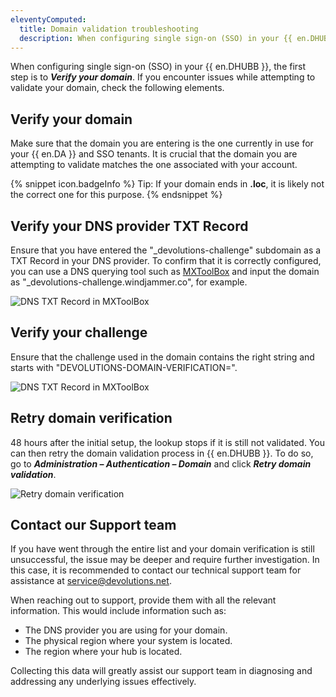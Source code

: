```yaml
---
eleventyComputed:
  title: Domain validation troubleshooting
  description: When configuring single sign-on (SSO) in your {{ en.DHUBB }}, the first step is to Verify your domain. If you encounter issues while attempting to validate your domain, check the following elements.
---
```

When configuring single sign-on (SSO) in your {{ en.DHUBB }}, the first step is to ***Verify your domain***. If you encounter issues while attempting to validate your domain, check the following elements.

## Verify your domain

Make sure that the domain you are entering is the one currently in use for your {{ en.DA }} and SSO tenants. It is crucial that the domain you are attempting to validate matches the one associated with your account.

{% snippet icon.badgeInfo %}
Tip: If your domain ends in **.loc**, it is likely not the correct one for this purpose.
{% endsnippet %}  

## Verify your DNS provider TXT Record

Ensure that you have entered the "_devolutions-challenge" subdomain as a TXT Record in your DNS provider. To confirm that it is correctly configured, you can use a DNS querying tool such as [MXToolBox](https://mxtoolbox.com/txtlookup.aspx) and input the domain as "_devolutions-challenge.windjammer.co", for example.

![DNS TXT Record in MXToolBox](https://webdevolutions.azureedge.net/docs/en/kb/KB2316.png)

## Verify your challenge

Ensure that the challenge used in the domain contains the right string and starts with "DEVOLUTIONS-DOMAIN-VERIFICATION=".

![DNS TXT Record in MXToolBox](https://webdevolutions.azureedge.net/docs/en/kb/KB2317.png)

## Retry domain verification

48 hours after the initial setup, the lookup stops if it is still not validated. You can then retry the domain validation process in {{ en.DHUBB }}. To do so, go to ***Administration – Authentication – Domain*** and click ***Retry domain validation***.

![Retry domain verification](https://webdevolutions.azureedge.net/docs/en/kb/KB2318.png)

## Contact our Support team

If you have went through the entire list and your domain verification is still unsuccessful, the issue may be deeper and require further investigation. In this case, it is recommended to contact our technical support team for assistance at [service@devolutions.net](mailto:service@devolutions.net).

When reaching out to support, provide them with all the relevant information. This would include information such as:  
* The DNS provider you are using for your domain.
* The physical region where your system is located.
* The region where your hub is located.

Collecting this data will greatly assist our support team in diagnosing and addressing any underlying issues effectively.
